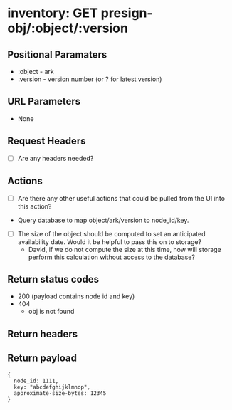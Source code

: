 # inventory: GET presign-obj/:object/:version

## Positional Paramaters
- :object - ark
- :version - version number (or ? for latest version)

## URL Parameters

- None

## Request Headers

- [ ] Are any headers needed?

## Actions

- [ ] Are there any other useful actions that could be pulled from the UI into this action?
- Query database to map object/ark/version to node_id/key.
- [ ] The size of the object should be computed to set an anticipated availability date.  Would it be helpful to pass this on to storage?
  - David, if we do not compute the size at this time, how will storage perform this calculation without access to the database?

## Return status codes
- 200 (payload contains node id and key)
- 404
  - obj is not found

## Return headers

## Return payload

```
{
  node_id: 1111,
  key: "abcdefghijklmnop",
  approximate-size-bytes: 12345
}
```
